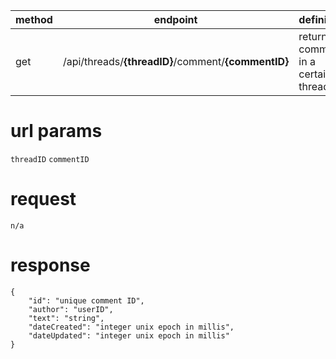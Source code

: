 method | endpoint | definition | 
-------| -------- | ---------- |
get    | /api/threads/**{threadID}**/comment/**{commentID}** | returns a comment in a certain thread

# url params
`threadID`
`commentID`

# request
```
n/a
```

# response
```
{
    "id": "unique comment ID",
    "author": "userID",
    "text": "string",
    "dateCreated": "integer unix epoch in millis",
    "dateUpdated": "integer unix epoch in millis"
}
```
